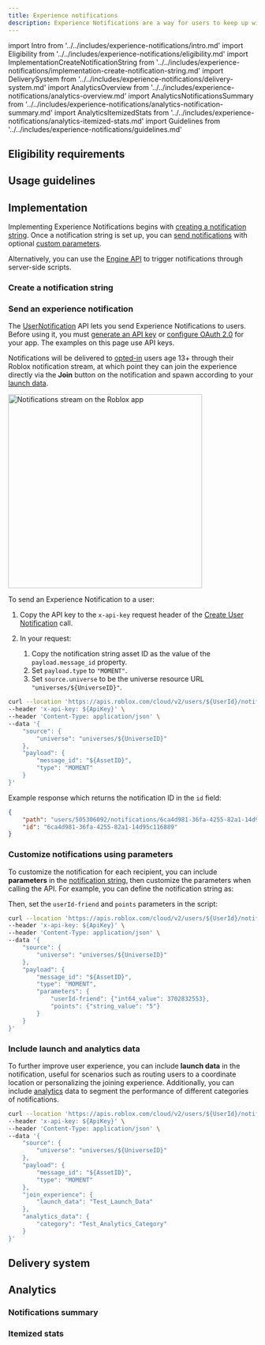 ```yaml
---
title: Experience notifications
description: Experience Notifications are a way for users to keep up with their favorite experiences through timely, personalized notifications.
---
```


import Intro from '../../includes/experience-notifications/intro.md'
import Eligibility from '../../includes/experience-notifications/eligibility.md'
import ImplementationCreateNotificationString from '../../includes/experience-notifications/implementation-create-notification-string.md'
import DeliverySystem from '../../includes/experience-notifications/delivery-system.md'
import AnalyticsOverview from '../../includes/experience-notifications/analytics-overview.md'
import AnalyticsNotificationsSummary from '../../includes/experience-notifications/analytics-notification-summary.md'
import AnalyticsItemizedStats from '../../includes/experience-notifications/analytics-itemized-stats.md'
import Guidelines from '../../includes/experience-notifications/guidelines.md'

<Intro components={props.components} />

## Eligibility requirements

<Eligibility components={props.components} />

## Usage guidelines

<Guidelines components={props.components} />

## Implementation

Implementing Experience Notifications begins with [creating a notification string](#create-a-notification-string). Once a notification string is set up, you can [send notifications](#send-an-experience-notification) with optional [custom parameters](#customize-notifications-using-parameters).

Alternatively, you can use the [Engine API](../../production/promotion/experience-notifications.md) to trigger notifications through server-side scripts.

### Create a notification string

<ImplementationCreateNotificationString components={props.components} />

### Send an experience notification

The [UserNotification](../../cloud/reference/UserNotification) API lets you send Experience Notifications to users. Before using it, you must [generate an API key](../../cloud/open-cloud/api-keys.md) or [configure OAuth 2.0](../../cloud/open-cloud/oauth2-overview.md) for your app. The examples on this page use API keys.

Notifications will be delivered to [opted-in](https://en.help.roblox.com/hc/en-us/articles/24769602332692-Out-of-Experience-Notifications) users age 13+ through their Roblox notification stream, at which point they can join the experience directly via the **Join** button on the notification and spawn according to your [launch data](#include-launch-and-analytics-data).

<img src="../../assets/open-cloud/experience-notifications/Notification-Stream.png" width="393" alt="Notifications stream on the Roblox app" />

To send an Experience Notification to a user:

1. Copy the API key to the `x-api-key` request header of the [Create User Notification](../../cloud/reference/UserNotification#Create-User-Notification) call.
2. In your request:

   1. Copy the notification string asset ID as the value of the `payload.message_id` property.
   2. Set `payload.type` to `"MOMENT"`.
   3. Set `source.universe` to be the universe resource URL `"universes/${UniverseID}"`.

```bash title="Send an Experience Notification"
curl --location 'https://apis.roblox.com/cloud/v2/users/${UserId}/notifications' \
--header 'x-api-key: ${ApiKey}' \
--header 'Content-Type: application/json' \
--data '{
	"source": {
		"universe": "universes/${UniverseID}"
	},
	"payload": {
		"message_id": "${AssetID}",
		"type": "MOMENT"
	}
}'
```

Example response which returns the notification ID in the `id` field:

```json
{
	"path": "users/505306092/notifications/6ca4d981-36fa-4255-82a1-14d95c116889",
	"id": "6ca4d981-36fa-4255-82a1-14d95c116889"
}
```

### Customize notifications using parameters

To customize the notification for each recipient, you can include **parameters** in the [notification string](#create-a-notification-string), then customize the parameters when calling the API. For example, you can define the notification string as:

<p><Chip label="{userId-friend} beat your high score by {points} points! Time to level up?" size="large" color="primary" variant="outlined" /></p>

Then, set the `userId-friend` and `points` parameters in the script:

```bash title="Customize Notification Using Parameters"
curl --location 'https://apis.roblox.com/cloud/v2/users/${UserId}/notifications' \
--header 'x-api-key: ${ApiKey}' \
--header 'Content-Type: application/json' \
--data '{
	"source": {
		"universe": "universes/${UniverseID}"
	},
	"payload": {
		"message_id": "${AssetID}",
		"type": "MOMENT",
		"parameters": {
			"userId-friend": {"int64_value": 3702832553},
			"points": {"string_value": "5"}
		}
	}
}'
```

### Include launch and analytics data

To further improve user experience, you can include **launch data** in the notification, useful for scenarios such as routing users to a coordinate location or personalizing the joining experience. Additionally, you can include [analytics](#analytics) data to segment the performance of different categories of notifications.

```bash title="Include Launch Data and Analytics Data"
curl --location 'https://apis.roblox.com/cloud/v2/users/${UserId}/notifications' \
--header 'x-api-key: ${ApiKey}' \
--header 'Content-Type: application/json' \
--data '{
	"source": {
		"universe": "universes/${UniverseID}"
	},
	"payload": {
		"message_id": "${AssetID}",
		"type": "MOMENT"
	},
	"join_experience": {
		"launch_data": "Test_Launch_Data"
	},
	"analytics_data": {
		"category": "Test_Analytics_Category"
	}
}'
```

## Delivery system

<DeliverySystem components={props.components} />

## Analytics

<AnalyticsOverview components={props.components} />

### Notifications summary

<AnalyticsNotificationsSummary components={props.components} />

### Itemized stats

<AnalyticsItemizedStats components={props.components} />
